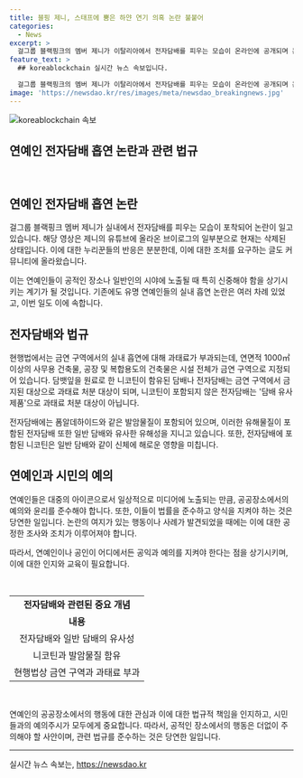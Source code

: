 ```yaml
---
title: 블핑 제니, 스태프에 뿜은 하얀 연기 의혹 논란 불붙어
categories:
  - News
excerpt: >
  걸그룹 블랙핑크의 멤버 제니가 이탈리아에서 전자담배를 피우는 모습이 온라인에 공개되며 논란이 일고 있다. 한 온라인 커뮤니티 글쓴이 A씨가 해당 사건을 주의하여 이탈리아 대사관에 신고한 것으로 드러나면서 관련 사항에 대한 조사가 진행 중이다. 이러한 상황에서 제니의 실내흡연 행위에 대한 논란과 함께 전자담배의 유해성에 대한 인식도 함께 부각되고 있다. 현재 관련하여 누리꾼들 사이에서 여론이 분분하여 논쟁 중이다.
feature_text: >
  ## koreablockchain 실시간 뉴스 속보입니다.

  걸그룹 블랙핑크의 멤버 제니가 이탈리아에서 전자담배를 피우는 모습이 온라인에 공개되며 논란이 일고 있다. 한 온라인 커뮤니티 글쓴이 A씨가 해당 사건을 주의하여 이탈리아 대사관에 신고한 것으로 드러나면서 관련 사항에 대한 조사가 진행 중이다. 이러한 상황에서 제니의 실내흡연 행위에 대한 논란과 함께 전자담배의 유해성에 대한 인식도 함께 부각되고 있다. 현재 관련하여 누리꾼들 사이에서 여론이 분분하여 논쟁 중이다.
image: 'https://newsdao.kr/res/images/meta/newsdao_breakingnews.jpg'
---
```


<p><img src="https://newsdao.kr/res/images/meta/newsdao_breakingnews.jpg" alt="koreablockchain 속보" /></p>

<h2>연예인 전자담배 흡연 논란과 관련 법규</h2>

<p data-ke-size="size16">&nbsp;</p>

<h2>연예인 전자담배 흡연 논란</h2>

<p>걸그룹 블랙핑크 멤버 제니가 실내에서 전자담배를 피우는 모습이 포착되어 논란이 일고 있습니다. 해당 영상은 제니의 유튜브에 올라온 브이로그의 일부분으로 현재는 삭제된 상태입니다. 이에 대한 누리꾼들의 반응은 분분한데, 이에 대한 조처를 요구하는 글도 커뮤니티에 올라왔습니다.</p>

<p>이는 연예인들이 공적인 장소나 일반인의 시야에 노출될 때 특히 신중해야 함을 상기시키는 계기가 될 것입니다. 기존에도 유명 연예인들의 실내 흡연 논란은 여러 차례 있었고, 이번 일도 이에 속합니다.</p>

<h2>전자담배와 법규</h2>

<p>현행법에서는 금연 구역에서의 실내 흡연에 대해 과태료가 부과되는데, 연면적 1000㎡ 이상의 사무용 건축물, 공장 및 복합용도의 건축물은 시설 전체가 금연 구역으로 지정되어 있습니다. 담뱃잎을 원료로 한 니코틴이 함유된 담배나 전자담배는 금연 구역에서 금지된 대상으로 과태료 처분 대상이 되며, 니코틴이 포함되지 않은 전자담배는 '담배 유사 제품'으로 과태료 처분 대상이 아닙니다.</p>

<p>전자담배에는 폼알데하이드와 같은 발암물질이 포함되어 있으며, 이러한 유해물질이 포함된 전자담배 또한 일반 담배와 유사한 유해성을 지니고 있습니다. 또한, 전자담배에 포함된 니코틴은 일반 담배와 같이 신체에 해로운 영향을 미칩니다.</p>

<h2>연예인과 시민의 예의</h2>

<p>연예인들은 대중의 아이콘으로서 일상적으로 미디어에 노출되는 만큼, 공공장소에서의 예의와 윤리를 준수해야 합니다. 또한, 이들이 법률을 준수하고 양식을 지켜야 하는 것은 당연한 일입니다. 논란의 여지가 있는 행동이나 사례가 발견되었을 때에는 이에 대한 공정한 조사와 조치가 이루어져야 합니다.</p>

<p>따라서, 연예인이나 공인이 어디에서든 공익과 예의를 지켜야 한다는 점을 상기시키며, 이에 대한 인지와 교육이 필요합니다.</p>

<p data-ke-size="size16">&nbsp;</p>

<table>
    <tbody>
        <tr>
            <td style="text-align: center; height: 17px;"><b>전자담배와 관련된 중요 개념</b></td>
        </tr>
        <tr>
            <td style="text-align: center; height: 17px;"><b>내용</b></td>
        </tr>
        <tr>
            <td style="text-align: center; height: 17px;">전자담배와 일반 담배의 유사성</td>
        </tr>
        <tr>
            <td style="text-align: center; height: 17px;">니코틴과 발암물질 함유</td>
        </tr>
        <tr>
            <td style="text-align: center; height: 17px;">현행법상 금연 구역과 과태료 부과</b></td>
        </tr>
    </tbody>
</table>

<p data-ke-size="size16">&nbsp;</p>

<p>연예인의 공공장소에서의 행동에 대한 관심과 이에 대한 법규적 책임을 인지하고, 시민들과의 예의주시가 모두에게 중요합니다. 따라서, 공적인 장소에서의 행동은 더없이 주의해야 할 사안이며, 관련 법규를 준수하는 것은 당연한 일입니다.</p>

<p><hr></p>
실시간 뉴스 속보는, <a href="https://newsdao.kr" rel="dofollow">https://newsdao.kr</a>


